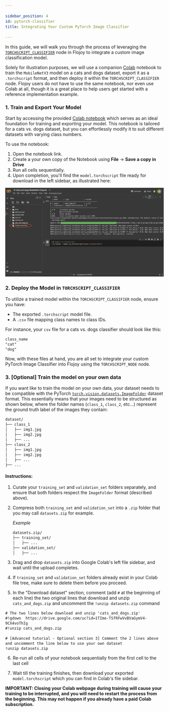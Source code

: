 ```yaml
---

sidebar_position: 4
id: pytorch-classifier
title: Integrating Your Custom PyTorch Image Classifier

---
```


In this guide, we will walk you through the process of leveraging the [`TORCHSCRIPT_CLASSIFIER`](../nodes/AI_ML/CLASSIFICATION/TORCHSCRIPT_CLASSIFIER/TORCHSCRIPT_CLASSIFIER.md) node in Flojoy to integrate a custom image classification model. 

Solely for illustration purposes, we will use a companion [Colab](https://research.google.com/colaboratory/) notebook to train the `MobileNetV3` model on a cats and dogs dataset, export it as a `.torchscript` format, and then deploy it within the `TORCHSCRIPT_CLASSIFIER` node. Flojoy users do not have to use the same notebook, nor even use Colab at all, though it is a great place to help users get started with a reference implementation example.


### 1. Train and Export Your Model

Start by accessing the provided [Colab notebook](https://colab.research.google.com/drive/1HCj3i43tYt4CTLPHq4BqVC2HL0lAN2-X?usp=sharing) which serves as an ideal foundation for training and exporting your model. This notebook is tailored for a cats vs. dogs dataset, but you can effortlessly modify it to suit different datasets with varying class numbers.


To use the notebook:

1. Open the notebook link.
2. Create a your own copy of the Notebook using **File** -> **Save a copy in Drive**
2. Run all cells sequentially.
3. Upon completion, you'll find the `model.torchscript` file ready for download in the left sidebar, as illustrated here:

![In the Google Colab UI, the left panel contains the list of directories and files, including the newly created TorchScript-serialized model: `model.torchscript`.](../../static/img/advanced_tutorials/TORCHSCRIPT_TUTORIAL_SIDEBAR.png)

### 2. Deploy the Model in `TORCHSCRIPT_CLASSIFIER`

To utilize a trained model within the `TORCHSCRIPT_CLASSIFIER` node, ensure you have:

- The exported `.torchscript` model file.
- A `.csv` file mapping class names to class IDs.

For instance, your `csv` file for a cats vs. dogs classifier should look like this:

```
class_name
"cat"
"dog"
```

Now, with these files at hand, you are all set to integrate your custom PyTorch Image Classifier into Flojoy using the `TORCHSCRIPT_NODE` node.

### 3. [Optional] Train the model on your own data

If you want like to train the model on your own data, your dataset needs to be compatible with the PyTorch [`torch.vision.datasets.ImageFolder`](https://pytorch.org/vision/stable/generated/torchvision.datasets.ImageFolder.html#torchvision.datasets.ImageFolder) dataset format. This essentially means that your images need to be structured as shown below, where the folder names (`class_1`, `class_2`, etc...) represent the ground truth label of the images they contain:

```
dataset/
├── class_1
│   ├── img1.jpg
│   ├── img2.jpg
│   ├── ...
├── class_2
│   ├── img1.jpg
│   ├── img2.jpg
│   ├── ...
├── ...
```

#### Instructions:

1. Curate your `training_set` and `validation_set` folders separately, and ensure that both folders respect the `ImageFolder` format (described above).

2. Compress both `training_set` and `validation_set` into a `.zip` folder that you may call `datasets.zip` for example. 
    
    _Example_

    ```
    datasets.zip/
    ├── training_set/
    │   ├── ... 
    ├── validation_set/
    │   ├── ...
    ```

3. Drag and drop `datasets.zip` into Google Colab's left file sidebar, and wait until the upload completes.

4. If `training_set` and `validation_set` folders already exist in your Colab file tree, make sure to delete them before you proceed.

5. In the "Download dataset" section, comment (add `#` at the beginning of each line) the two original lines that download and unzip `cats_and_dogs.zip` and uncomment the `!unzip datasets.zip` command
```
# The two lines below download and unzip 'cats_and_dogs.zip'
#!gdown  https://drive.google.com/uc?id=1TIme-TSfRFwVvBVaGymV4-9CX4voThIg
#!unzip cats_and_dogs.zip

# [Advanced tutorial - Optional section 3] Comment the 2 lines above and uncomment the line below to use your own dataset 
!unzip datasets.zip
```

6. Re-run all cells of your notebook sequentially from the first cell to the last cell

7. Wait till the training finishes, then download your exported `model.torchscript` which you can find in Colab's file sidebar. 

**IMPORTANT: Closing your Colab webpage during training will cause your training to be interrupted, and you will need to restart the process from the beginning. This may not happen if you already have a paid Colab subscription.**